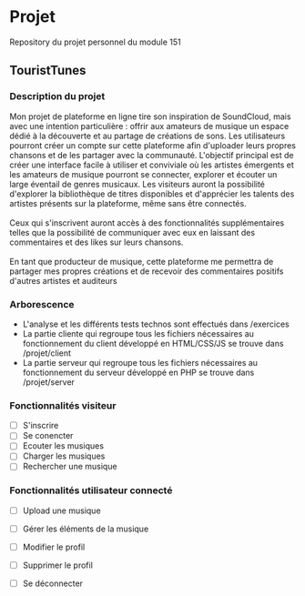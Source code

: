 # Projet
Repository du projet personnel du module 151

## TouristTunes

### Description du projet
Mon projet de plateforme en ligne tire son inspiration de SoundCloud, mais avec une
intention particulière : offrir aux amateurs de musique un espace dédié à la découverte et
au partage de créations de sons. Les utilisateurs pourront créer un compte sur cette
plateforme afin d'uploader leurs propres chansons et de les partager avec la communauté.
L'objectif principal est de créer une interface facile à utiliser et conviviale où les artistes
émergents et les amateurs de musique pourront se connecter, explorer et écouter un large
éventail de genres musicaux. Les visiteurs auront la possibilité d'explorer la bibliothèque
de titres disponibles et d'apprécier les talents des artistes présents sur la plateforme,
même sans être connectés.<br><br>
Ceux qui s'inscrivent auront accès à des fonctionnalités supplémentaires telles que la
possibilité de communiquer avec eux en laissant des commentaires et des likes sur leurs
chansons.<br><br>
En tant que producteur de musique, cette plateforme me permettra de partager mes
propres créations et de recevoir des commentaires positifs d'autres artistes et auditeurs

### Arborescence
- L'analyse et les différents tests technos sont effectués dans /exercices
- La partie cliente qui regroupe tous les fichiers nécessaires au fonctionnement du client développé en HTML/CSS/JS se trouve dans /projet/client </br>
- La partie serveur qui regroupe tous les fichiers nécessaires au fonctionnement du serveur développé en PHP se trouve dans /projet/server

### Fonctionnalités visiteur
- [ ] S'inscrire
- [ ] Se conencter
- [ ] Ecouter les musiques
- [ ] Charger les musiques
- [ ] Rechercher une musique

### Fonctionnalités utilisateur connecté
- [ ] Upload une musique
- [ ] Gérer les éléments de la musique
- [ ] Modifier le profil
- [ ] Supprimer le profil
- [ ] Se déconnecter



